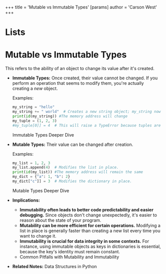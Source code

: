 +++
 title = 'Mutable vs Immutable Types'
[params]
	author = 'Carson West'
+++
# Lists
# Mutable vs Immutable Types 
This refers to the ability of an object to change its value after it's created.

* **Immutable Types:**  Once created, their value cannot be changed.  If you perform an operation that seems to modify them, you're actually creating a *new* object.

    Examples:
    ```python
    my_string = "hello"
    my_string += " world"  # Creates a new string object; my_string now points to this new object.
    print(id(my_string)) #The memory address will change
    my_tuple = (1, 2, 3)
    #my_tuple[0]] = 4  # This will raise a TypeError because tuples are immutable.
    ```
    Immutable Types Deeper Dive


* **Mutable Types:** Their value can be changed after creation.

    Examples:
    ```python
    my_list = 1, 2, 3
    my_list.append(4)  # Modifies the list in place.
    print(id(my_list)) #The memory address will remain the same
    my_dict = {"a": 1, "b": 2}
    my_dict["c"]] = 3  # Modifies the dictionary in place.
    ```
    Mutable Types Deeper Dive


* **Implications:**

    * **Immutability often leads to better code predictability and easier debugging.**  Since objects don't change unexpectedly, it's easier to reason about the state of your program.
    * **Mutability can be more efficient for certain operations.** Modifying a list in place is generally faster than creating a new list every time you want to change it.
    * **Immutability is crucial for data integrity in some contexts.**  For instance, using immutable objects as keys in dictionaries is essential, because the key's identity must remain constant.
    *  Common Pitfalls with Mutability and Immutability


* **Related Notes:** Data Structures in Python

